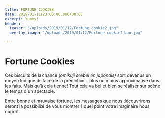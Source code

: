 ```yaml
---
title: FORTUNE COOKIES
date: 2019-01-11T23:00:00.000+00:00
excerpt: Yummy!
header:
  teaser: "/uploads/2019/01/12/Fortune cookie2.jpg"
  overlay_image: "/uploads/2019/01/12/Fortune cookie2 ban.jpg"

---
```

# Fortune Cookies

Ces biscuits de la chance (_omikuji senbei en japonais)_ sont devenus un moyen ludique de faire de la prédiction... plus ou moins approximative dans les faits. Mais qu'à cela tienne! Tout cela va bel et bien se réaliser sur scène le temps d'un spectacle.

Entre bonne et mauvaise fortune, les messages que nous découvrirons seront la possibilité de vous montrer à quel point votre imaginaire nous nourrit.  